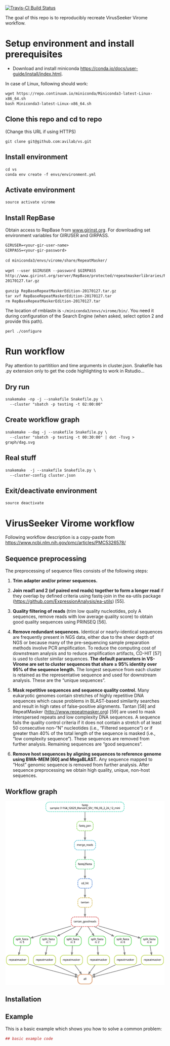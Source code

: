 
[![Travis-CI Build Status](https://travis-ci.org/<USERNAME>/<REPO>.svg?branch=master)](https://travis-ci.org/<USERNAME>/<REPO>)

The goal of this repo is to reproducibly recreate VirusSeeker Virome workflow.

# Setup environment and install prerequisites

- Download and install miniconda https://conda.io/docs/user-guide/install/index.html.

In case of Linux, following should work:
```
wget https://repo.continuum.io/miniconda/Miniconda3-latest-Linux-x86_64.sh
bash Miniconda3-latest-Linux-x86_64.sh
```

## Clone this repo and cd to repo
(Change this URL if using HTTPS)

```
git clone git@github.com:avilab/vs.git
```

## Install environment

```
cd vs
conda env create -f envs/environment.yml
```


## Activate environment


```
source activate virome
```

## Install RepBase
Obtain access to RepBase from www.girinst.org. For downloading set environment variables for GIRUSER and GIRPASS.

```
GIRUSER=<your-gir-user-name>
GIRPASS=<your-gir-password>

cd miniconda3/envs/virome/share/RepeatMasker/

wget --user $GIRUSER --password $GIRPASS http://www.girinst.org/server/RepBase/protected/repeatmaskerlibraries/RepBaseRepeatMaskerEdition-20170127.tar.gz

gunzip RepBaseRepeatMaskerEdition-20170127.tar.gz
tar xvf RepBaseRepeatMaskerEdition-20170127.tar
rm RepBaseRepeatMaskerEdition-20170127.tar
```

The location of rmblastn is `~/miniconda3/envs/virome/bin/`. You need it during configuration of the Search Engine (when asked, select option 2 and provide this path).
```
perl ./configure
```

# Run workflow

Pay attention to partitition and time arguments in cluster.json. Snakefile has .py extension only to get the code highlighting to work in Rstudio...

## Dry run

```
snakemake -np -j --snakefile Snakefile.py \
  --cluster "sbatch -p testing -t 02:00:00"
```

## Create workflow graph

```
snakemake --dag -j --snakefile Snakefile.py \
  --cluster "sbatch -p testing -t 00:30:00" | dot -Tsvg > graph/dag.svg
```

## Real stuff

```
snakemake  -j --snakefile Snakefile.py \
  --cluster-config cluster.json
```

## Exit/deactivate environment

```
source deactivate
```


# VirusSeeker Virome workflow

Following workflow description is a copy-paste from https://www.ncbi.nlm.nih.gov/pmc/articles/PMC5326578/

## Sequence preprocessing
The preprocessing of sequence files consists of the following steps: 

1. **Trim adapter and/or primer sequences.**

2. **Join read1 and 2 (of paired end reads) together to form a longer read** if they overlap by defined criteria using fastq-join in the ea-utils package (https://github.com/ExpressionAnalysis/ea-utils) [55].

3. **Quality filtering of reads** (trim low quality nucleotides, poly A sequences, remove reads with low average quality score) to obtain good quality sequences using PRINSEQ [56].

4. **Remove redundant sequences.** Identical or nearly-identical sequences are frequently present in NGS data, either due to the sheer depth of NGS or because many of the pre-sequencing sample preparation methods involve PCR amplification. To reduce the computing cost of downstream analysis and to reduce amplification artifacts, CD-HIT [57] is used to cluster similar sequences. **The default parameters in VS-Virome are set to cluster sequences that share ≥ 95% identity over 95% of the sequence length.** The longest sequence from each cluster is retained as the representative sequence and used for downstream analysis. These are the “unique sequences”. 

5. **Mask repetitive sequences and sequence quality control.** Many eukaryotic genomes contain stretches of highly repetitive DNA sequences which cause problems in BLAST-based similarity searches and result in high rates of false-positive alignments. Tantan [58] and RepeatMasker (http://www.repeatmasker.org) [59] are used to mask interspersed repeats and low complexity DNA sequences. A sequence fails the quality control criteria if it does not contain a stretch of at least 50 consecutive non-“N” nucleotides (i.e., “Filtered sequence”) or if greater than 40% of the total length of the sequence is masked (i.e., “low complexity sequence”). These sequences are removed from further analysis. Remaining sequences are “good sequences”.

6. **Remove host sequences by aligning sequences to reference genome using BWA-MEM [60] and MegaBLAST.** Any sequence mapped to “Host” genomic sequence is removed from further analysis. After sequence preprocessing we obtain high quality, unique, non-host sequences.


## Workflow graph

![Virome workflow](graph/dag.svg)

## Installation


## Example

This is a basic example which shows you how to solve a common problem:

``` r
## basic example code
```
